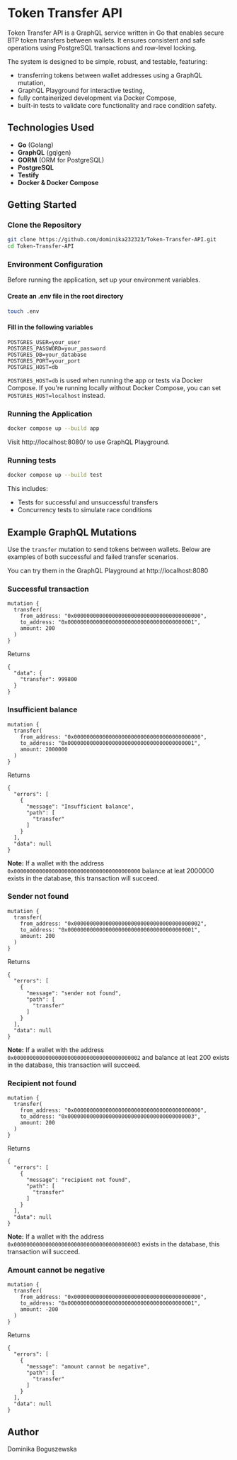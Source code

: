 # Token Transfer API

Token Transfer API is a GraphQL service written in Go that enables secure BTP token transfers between wallets.
It ensures consistent and safe operations using PostgreSQL transactions and row-level locking.

The system is designed to be simple, robust, and testable, featuring:
- transferring tokens between wallet addresses using a GraphQL mutation,
- GraphQL Playground for interactive testing,
- fully containerized development via Docker Compose,
- built-in tests to validate core functionality and race condition safety.

## Technologies Used

- **Go** (Golang)
- **GraphQL** (gqlgen)
- **GORM** (ORM for PostgreSQL)
- **PostgreSQL**
- **Testify**
- **Docker & Docker Compose**

## Getting Started

### Clone the Repository

```bash
git clone https://github.com/dominika232323/Token-Transfer-API.git
cd Token-Transfer-API
```

### Environment Configuration

Before running the application, set up your environment variables.

#### Create an .env file in the root directory

```bash
touch .env
```

#### Fill in the following variables

```
POSTGRES_USER=your_user
POSTGRES_PASSWORD=your_password
POSTGRES_DB=your_database
POSTGRES_PORT=your_port
POSTGRES_HOST=db
```

`POSTGRES_HOST=db` is used when running the app or tests via Docker Compose.
If you're running locally without Docker Compose, you can set `POSTGRES_HOST=localhost` instead.

### Running the Application

```bash
docker compose up --build app
```

Visit http://localhost:8080/ to use GraphQL Playground.

### Running tests

```bash
docker compose up --build test
```

This includes:
- Tests for successful and unsuccessful transfers
- Concurrency tests to simulate race conditions

## Example GraphQL Mutations

Use the `transfer` mutation to send tokens between wallets. Below are examples of both successful and failed transfer scenarios.

You can try them in the GraphQL Playground at http://localhost:8080

### Successful transaction

```
mutation {
  transfer(
    from_address: "0x0000000000000000000000000000000000000000",
    to_address: "0x0000000000000000000000000000000000000001",
    amount: 200
  )
}
```

Returns

```
{
  "data": {
    "transfer": 999800
  }
}
```

### Insufficient balance

```
mutation {
  transfer(
    from_address: "0x0000000000000000000000000000000000000000",
    to_address: "0x0000000000000000000000000000000000000001",
    amount: 2000000
  )
}
```

Returns 

```
{
  "errors": [
    {
      "message": "Insufficient balance",
      "path": [
        "transfer"
      ]
    }
  ],
  "data": null
}
```

**Note:** If a wallet with the address `0x0000000000000000000000000000000000000000` balance at leat 2000000 exists in the database, this transaction will succeed.

### Sender not found

```
mutation {
  transfer(
    from_address: "0x0000000000000000000000000000000000000002",
    to_address: "0x0000000000000000000000000000000000000001",
    amount: 200
  )
}
```

Returns 

```
{
  "errors": [
    {
      "message": "sender not found",
      "path": [
        "transfer"
      ]
    }
  ],
  "data": null
}
```

**Note:** If a wallet with the address `0x0000000000000000000000000000000000000002` and balance at leat 200 exists in the database, this transaction will succeed.

### Recipient not found

```
mutation {
  transfer(
    from_address: "0x0000000000000000000000000000000000000000",
    to_address: "0x0000000000000000000000000000000000000003",
    amount: 200
  )
}
```

Returns 

```
{
  "errors": [
    {
      "message": "recipient not found",
      "path": [
        "transfer"
      ]
    }
  ],
  "data": null
}
```

**Note:** If a wallet with the address `0x0000000000000000000000000000000000000003` exists in the database, this transaction will succeed.

### Amount cannot be negative

```
mutation {
  transfer(
    from_address: "0x0000000000000000000000000000000000000000",
    to_address: "0x0000000000000000000000000000000000000001",
    amount: -200
  )
}
```

Returns

```
{
  "errors": [
    {
      "message": "amount cannot be negative",
      "path": [
        "transfer"
      ]
    }
  ],
  "data": null
}
```

## Author

Dominika Boguszewska
